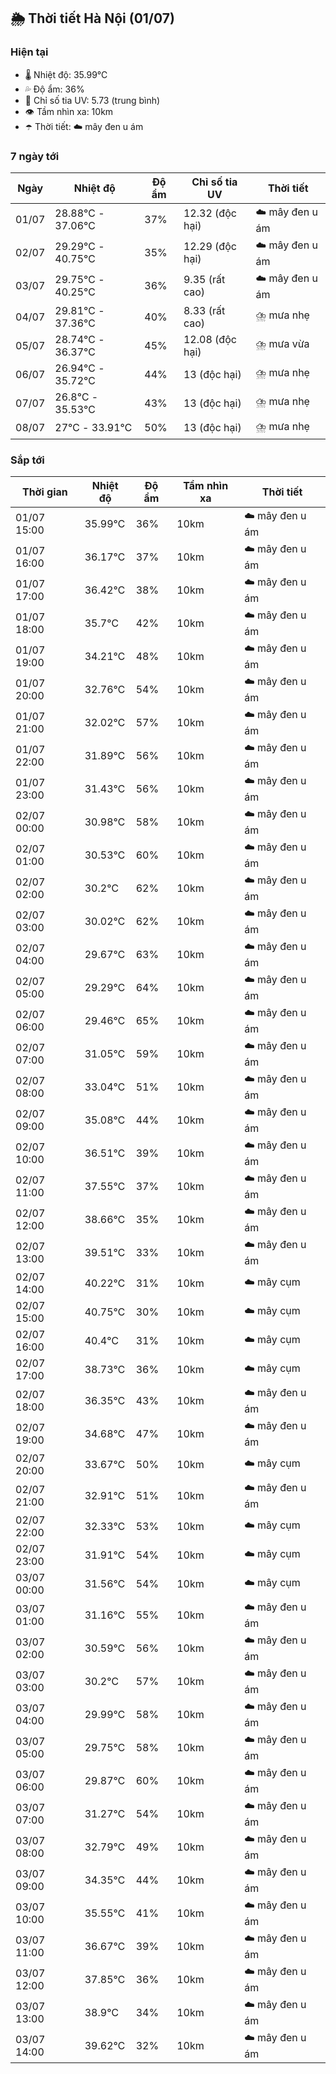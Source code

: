 ## 🌦️ Thời tiết Hà Nội (01/07)

### Hiện tại

- 🌡️ Nhiệt độ: 35.99℃
- 💦 Độ ẩm: 36%
- 🌟 Chỉ số tia UV: 5.73 (trung bình)
- 👁️ Tầm nhìn xa: 10km
- ☂️ Thời tiết: ☁️ mây đen u ám

### 7 ngày tới

| Ngày | Nhiệt độ | Độ ẩm | Chỉ số tia UV | Thời tiết |
| --- | --- | --- | --- | --- |
| 01/07 | 28.88℃ - 37.06℃ | 37% | 12.32 (độc hại) | ☁️ mây đen u ám |
| 02/07 | 29.29℃ - 40.75℃ | 35% | 12.29 (độc hại) | ☁️ mây đen u ám |
| 03/07 | 29.75℃ - 40.25℃ | 36% | 9.35 (rất cao) | ☁️ mây đen u ám |
| 04/07 | 29.81℃ - 37.36℃ | 40% | 8.33 (rất cao) | ⛈️ mưa nhẹ |
| 05/07 | 28.74℃ - 36.37℃ | 45% | 12.08 (độc hại) | ⛈️ mưa vừa |
| 06/07 | 26.94℃ - 35.72℃ | 44% | 13 (độc hại) | ⛈️ mưa nhẹ |
| 07/07 | 26.8℃ - 35.53℃ | 43% | 13 (độc hại) | ⛈️ mưa nhẹ |
| 08/07 | 27℃ - 33.91℃ | 50% | 13 (độc hại) | ⛈️ mưa nhẹ |

### Sắp tới

| Thời gian | Nhiệt độ | Độ ẩm | Tầm nhìn xa | Thời tiết |
| --- | --- | --- | --- | --- |
| 01/07 15:00 | 35.99℃ | 36% | 10km | ☁️ mây đen u ám |
| 01/07 16:00 | 36.17℃ | 37% | 10km | ☁️ mây đen u ám |
| 01/07 17:00 | 36.42℃ | 38% | 10km | ☁️ mây đen u ám |
| 01/07 18:00 | 35.7℃ | 42% | 10km | ☁️ mây đen u ám |
| 01/07 19:00 | 34.21℃ | 48% | 10km | ☁️ mây đen u ám |
| 01/07 20:00 | 32.76℃ | 54% | 10km | ☁️ mây đen u ám |
| 01/07 21:00 | 32.02℃ | 57% | 10km | ☁️ mây đen u ám |
| 01/07 22:00 | 31.89℃ | 56% | 10km | ☁️ mây đen u ám |
| 01/07 23:00 | 31.43℃ | 56% | 10km | ☁️ mây đen u ám |
| 02/07 00:00 | 30.98℃ | 58% | 10km | ☁️ mây đen u ám |
| 02/07 01:00 | 30.53℃ | 60% | 10km | ☁️ mây đen u ám |
| 02/07 02:00 | 30.2℃ | 62% | 10km | ☁️ mây đen u ám |
| 02/07 03:00 | 30.02℃ | 62% | 10km | ☁️ mây đen u ám |
| 02/07 04:00 | 29.67℃ | 63% | 10km | ☁️ mây đen u ám |
| 02/07 05:00 | 29.29℃ | 64% | 10km | ☁️ mây đen u ám |
| 02/07 06:00 | 29.46℃ | 65% | 10km | ☁️ mây đen u ám |
| 02/07 07:00 | 31.05℃ | 59% | 10km | ☁️ mây đen u ám |
| 02/07 08:00 | 33.04℃ | 51% | 10km | ☁️ mây đen u ám |
| 02/07 09:00 | 35.08℃ | 44% | 10km | ☁️ mây đen u ám |
| 02/07 10:00 | 36.51℃ | 39% | 10km | ☁️ mây đen u ám |
| 02/07 11:00 | 37.55℃ | 37% | 10km | ☁️ mây đen u ám |
| 02/07 12:00 | 38.66℃ | 35% | 10km | ☁️ mây đen u ám |
| 02/07 13:00 | 39.51℃ | 33% | 10km | ☁️ mây đen u ám |
| 02/07 14:00 | 40.22℃ | 31% | 10km | ☁️ mây cụm |
| 02/07 15:00 | 40.75℃ | 30% | 10km | ☁️ mây cụm |
| 02/07 16:00 | 40.4℃ | 31% | 10km | ☁️ mây cụm |
| 02/07 17:00 | 38.73℃ | 36% | 10km | ☁️ mây cụm |
| 02/07 18:00 | 36.35℃ | 43% | 10km | ☁️ mây đen u ám |
| 02/07 19:00 | 34.68℃ | 47% | 10km | ☁️ mây đen u ám |
| 02/07 20:00 | 33.67℃ | 50% | 10km | ☁️ mây cụm |
| 02/07 21:00 | 32.91℃ | 51% | 10km | ☁️ mây đen u ám |
| 02/07 22:00 | 32.33℃ | 53% | 10km | ☁️ mây cụm |
| 02/07 23:00 | 31.91℃ | 54% | 10km | ☁️ mây cụm |
| 03/07 00:00 | 31.56℃ | 54% | 10km | ☁️ mây cụm |
| 03/07 01:00 | 31.16℃ | 55% | 10km | ☁️ mây đen u ám |
| 03/07 02:00 | 30.59℃ | 56% | 10km | ☁️ mây đen u ám |
| 03/07 03:00 | 30.2℃ | 57% | 10km | ☁️ mây đen u ám |
| 03/07 04:00 | 29.99℃ | 58% | 10km | ☁️ mây đen u ám |
| 03/07 05:00 | 29.75℃ | 58% | 10km | ☁️ mây đen u ám |
| 03/07 06:00 | 29.87℃ | 60% | 10km | ☁️ mây đen u ám |
| 03/07 07:00 | 31.27℃ | 54% | 10km | ☁️ mây đen u ám |
| 03/07 08:00 | 32.79℃ | 49% | 10km | ☁️ mây đen u ám |
| 03/07 09:00 | 34.35℃ | 44% | 10km | ☁️ mây đen u ám |
| 03/07 10:00 | 35.55℃ | 41% | 10km | ☁️ mây đen u ám |
| 03/07 11:00 | 36.67℃ | 39% | 10km | ☁️ mây đen u ám |
| 03/07 12:00 | 37.85℃ | 36% | 10km | ☁️ mây đen u ám |
| 03/07 13:00 | 38.9℃ | 34% | 10km | ☁️ mây đen u ám |
| 03/07 14:00 | 39.62℃ | 32% | 10km | ☁️ mây đen u ám |
